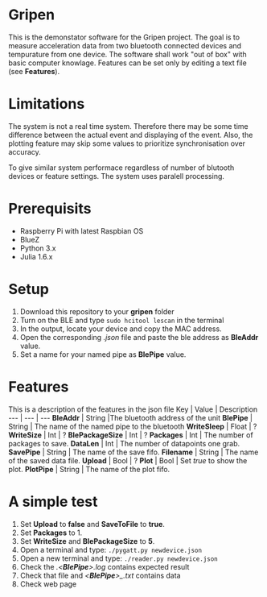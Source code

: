 # Gripen
This is the demonstator software for the Gripen project. The goal is to measure acceleration data from two bluetooth connected devices and tempurature from one device. The software shall work "out of box" with basic computer knowlage. Features can be set only by editing a text file (see __Features__). 

# Limitations
The system is not a real time system. Therefore there may be some time difference between the actual event and displaying of the event. Also, the plotting feature may skip some values to prioritize synchronisation over accuracy.

To give similar system performace regardless of number of blutooth devices or feature settings. The system uses paralell processing.  

# Prerequisits
 - Raspberry Pi with latest Raspbian OS
 - BlueZ
 - Python 3.x
 - Julia 1.6.x

# Setup
 1. Download this repository to your __gripen__ folder
 2. Turn on the BLE and type ```sudo hcitool lescan``` in the terminal
 3. In the output, locate your device and copy the MAC address. 
 5. Open the corresponding *.json* file and paste the ble address as __BleAddr__ value.
 6. Set a name for your named pipe as __BlePipe__ value.

 # Features
 This is a description of the features in the json file
 Key | Value | Description
 --- | --- | ---
  __BleAddr__ | String |The bluetooth address of the unit
  __BlePipe__ | String | The name of the named pipe to the bluetooth
  __WriteSleep__ | Float | ?
  __WriteSize__ | Int | ?
  __BlePackageSize__ | Int | ?
  __Packages__ | Int | The number of packages to save.
  __DataLen__ | Int | The number of datapoints one grab.
  __SavePipe__ | String | The name of the save fifo.
  __Filename__ | String | The name of the saved data file.
  __Upload__ | Bool | ?
  __Plot__ | Bool | Set *true* to show the plot.
  __PlotPipe__ | String | The name of the plot fifo.
 
 
# A simple test
 1. Set __Upload__ to __false__ and __SaveToFile__ to __true__.
 2. Set __Packages__ to 1. 
 3. Set __WriteSize__ and __BlePackageSize__ to __5__.
 4. Open a terminal and type: ```./pygatt.py newdevice.json```
 5. Open a new terminal and type: ```./reader.py newdevice.json```
 6. Check the *.<__BlePipe__>.log* contains expected result
 7. Check that file and *<__BlePipe__>_<unixtime>.txt* contains data
 8. Check web page
